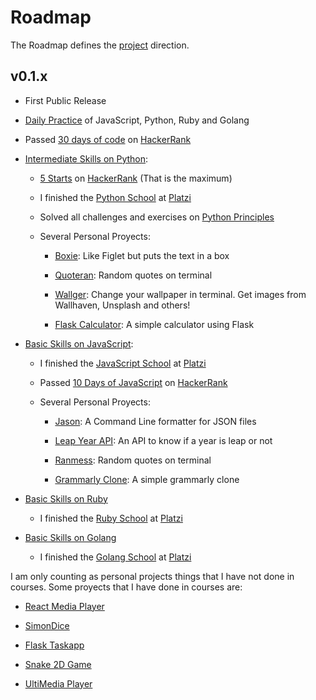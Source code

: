 # Roadmap

The Roadmap defines the [project](./ABOUT.md) direction.

## v0.1.x

- First Public Release

- [Daily Practice](https://github.com/UltiRequiem/daily-practice) of JavaScript, Python, Ruby and Golang

- Passed [30 days of code](https://www.hackerrank.com/domains/tutorials/30-days-of-code) on [HackerRank](https://github.com/UltiRequiem/HackerRank)

- [Intermediate Skills on Python](https://github.com/UltiRequiem/daily-python-practice):

  - [5 Starts](https://github.com/UltiRequiem/hacker-rank-python) on [HackerRank](https://www.hackerrank.com/Ultirequiem) (That is the maximum)

  - I finished the [Python School](https://platzi.com/p/EliazBobadilla/ruta/3-backend-python/diploma/detalle) at [Platzi](https://platzi.com/p/EliazBobadilla)

  - Solved all challenges and exercises on [Python Principles](https://github.com/UltiRequiem/python-principles)

  - Several Personal Proyects:

    - [Boxie](https://github.com/UltiRequiem/boxie): Like Figlet but puts the text in a box

    - [Quoteran](https://github.com/UltiRequiem/quoteran): Random quotes on terminal

    - [Wallger](https://github.com/UltiRequiem/wallger): Change your wallpaper in terminal. Get images from Wallhaven, Unsplash and others!

    - [Flask Calculator](https://github.com/UltiRequiem/flask-calculator): A simple calculator using Flask

- [Basic Skills on JavaScript](https://github.com/UltiRequiem/daily-js-practice):

  - I finished the [JavaScript School](https://platzi.com/p/EliazBobadilla/ruta/100-escuela-javascript/diploma/detalle) at [Platzi](https://platzi.com/p/EliazBobadilla)

  - Passed [10 Days of JavaScript](https://hackerrank.com/domains/tutorials/10-days-of-javascript) on [HackerRank](https://github.com/UltiRequiem/HackerRank)

  - Several Personal Proyects:

    - [Jason](https://github.com/UltiRequiem/jason-formatter): A Command Line formatter for JSON files

    - [Leap Year API](https://github.com/UltiRequiem/leap-year-api): An API to know if a year is leap or not

    - [Ranmess](https://github.com/UltiRequiem/ranmess): Random quotes on terminal

    - [Grammarly Clone](https://github.com/UltiRequiem/grammarly-clone): A simple grammarly clone

- [Basic Skills on Ruby](https://github.com/UltiRequiem/daily-ruby-practice)

  - I finished the [Ruby School](https://platzi.com/p/EliazBobadilla/ruta/2-backend-ruby/diploma/detalle) at [Platzi](https://platzi.com/p/EliazBobadilla)

- [Basic Skills on Golang](https://github.com/UltiRequiem/daily-go-practice)

  - I finished the [Golang School](https://platzi.com/p/EliazBobadilla/ruta/17-backend-go/diploma/detalle/) at [Platzi](https://platzi.com/p/EliazBobadilla)

I am only counting as personal projects things that I have not done in courses.
Some proyects that I have done in courses are:

- [React Media Player](https://ulti-react-media-player.netlify.app)

- [SimonDice](https://ultirequiem.github.io/SimonDice.js)

- [Flask Taskapp](https://flask-platzi.ultirequiem.repl.co)

- [Snake 2D Game](https://github.com/UltiRequiem/snake-2d)

- [UltiMedia Player](https://ultirequiem.github.io/UltiVideo.js)
